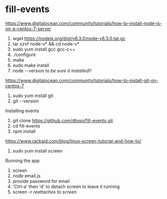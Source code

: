 # fill-events

https://www.digitalocean.com/community/tutorials/how-to-install-node-js-on-a-centos-7-server

1. wget https://nodejs.org/dist/v6.3.0/node-v6.3.0.tar.gz
2. tar xzvf node-v* && cd node-v*
3. sudo yum install gcc gcc-c++
4. ./configure
5. make
6. sudo make install
7. node --version *to be sure it installed!!*

https://www.digitalocean.com/community/tutorials/how-to-install-git-on-centos-7

1. sudo yum install git
2. git --version

Installing events

1. git clone https://github.com/dtuso/fill-events.git
2. cd fill-events
3. npm install

https://www.rackaid.com/blog/linux-screen-tutorial-and-how-to/

1. sudo yum install screen

Running the app

1. screen
2. node email.js
3. provide password for email
4. 'Ctrl-a' then 'd' to detach screen to leave it running
5. screen -r *reattaches to screen*

 
